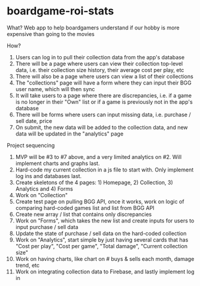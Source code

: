 # boardgame-roi-stats
What?
Web app to help boardgamers understand if our hobby is more expensive than going to the movies

How? 
1. Users can log in to pull their collection data from the app's database
2. There will be a page where users can view their collection top-level data, i.e. their collection size history, their average cost per play, etc
3. There will also be a page where users can view a list of their collections
4. The "collections" page will have a form where they can input their BGG user name, which will then sync
5. It will take users to a page where there are discrepancies, i.e. if a game is no longer in their "Own" list or if a game is previously not in the app's database
6. There will be forms where users can input missing data, i.e. purchase / sell date, price
7. On submit, the new data will be added to the collection data, and new data will be updated in the "analytics" page

Project sequencing
1. MVP will be #3 to #7 above, and a very limited analytics on #2. Will implement charts and graphs last.
2. Hard-code my current collection in a js file to start with. Only implement log ins and databases last.
3. Create skeletons of the 4 pages: 1) Homepage, 2) Collection, 3) Analytics and 4) Forms
4. Work on "Collection"
5. Create test page on pulling BGG API, once it works, work on logic of comparing hard-coded games list and list from BGG API
6. Create new array / list that contains only discrepancies
7. Work on "Forms", which takes the new list and create inputs for users to input purchase / sell data
8. Update the state of purchase / sell data on the hard-coded collection
9. Work on "Analytics", start simple by just having several cards that has "Cost per play", "Cost per game", "Total damage", "Current collection size"
10. Work on having charts, like chart on # buys & sells each month, damage trend, etc
11. Work on integrating collection data to Firebase, and lastly implement log in
